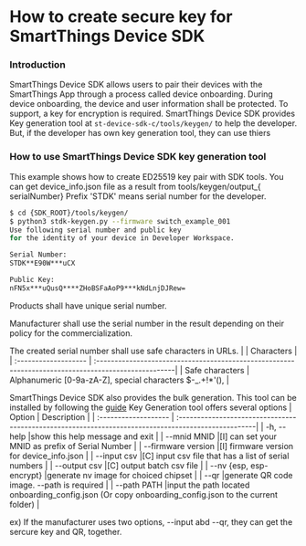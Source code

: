 # How to create secure key for SmartThings Device SDK

### Introduction
SmartThings Device SDK allows users to pair their devices with the SmartThings App through a process called device onboarding.
During device onboarding, the device and user information shall be protected. To support, a key for encryption is required.
SmartThings Device SDK provides Key generation tool at `st-device-sdk-c/tools/keygen/` to help the developer.
But, if the developer has own key generation tool, they can use thiers

### How to use SmartThings Device SDK key generation tool
This example shows how to create ED25519 key pair with SDK tools. You can get device_info.json file as a result from tools/keygen/output_{ serialNumber}
Prefix 'STDK' means serial number for the developer.

```sh
$ cd {SDK_ROOT}/tools/keygen/
$ python3 stdk-keygen.py --firmware switch_example_001
Use following serial number and public key
for the identity of your device in Developer Workspace.

Serial Number:
STDK**E90W***uCX

Public Key:
nFN5x***uQusQ****ZHoBSFaAoP9***kNdLnjDJRew=
```

Products shall have unique serial number.

Manufacturer shall use the serial number in the result depending on their policy for the commercialization.

The created serial number shall use safe characters in URLs.
|                      | Characters                                                                                           |
| :------------------- | :---------------------------------------------------------------------------------------------------|
| Safe characters       | Alphanumeric [0-9a-zA-Z], special characters $-_.+!*'(),                                            |

SmartThings Device SDK also provides the bulk generation.
This tool can be installed by following the [guide](https://github.com/SmartThingsCommunity/st-device-sdk-c/blob/main/tools/keygen/README.md) 
Key Generation tool offers several options
| Option               | Description                                                                                         |
| :------------------- | :---------------------------------------------------------------------------------------------------|
| -h, --help           |show this help message and exit                                                                      |
| --mnid MNID          |[I] can set your MNID as prefix of Serial Number                                                     |
| --firmware version   |[I] firmware version for device_info.json                                                            |
| --input csv          |[C] input csv file that has a list of serial numbers                                                 |
| --output csv         |[C] output batch csv file                                                                            |
| --nv {esp, esp-encrypt} |generate nv image for choiced chipset                                                                |
| --qr                 |generate QR code image. --path is required                                                           |
| --path PATH          |input the path located onboarding_config.json (Or copy onboarding_config.json to the current folder) |
  
ex) If the manufacturer uses two options, --input <CSV file> abd --qr, they can get the sercure key and QR, together.
